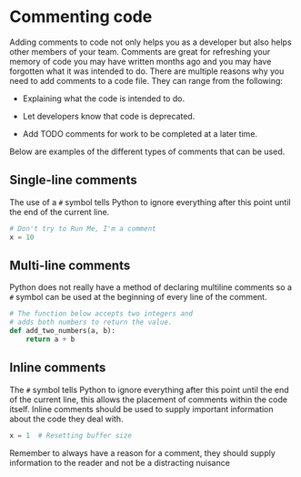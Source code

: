 # Commenting code

Adding comments to code not only helps you as a developer but also helps other members of your team. Comments are great for refreshing your memory of code you may have written months ago and you may have forgotten what it was intended to do. There are multiple reasons why you need to add comments to a code file. They can range from the following:

- Explaining what the code is intended to do.

- Let developers know that code is deprecated.

- Add TODO comments for work to be completed at a later time.

Below are examples of the different types of comments that can be used.

## Single-line comments

The use of a `#` symbol tells Python to ignore everything after this point until the end of the current line.

```python
# Don't try to Run Me, I'm a comment
x = 10
```

## Multi-line comments

Python does not really have a method of declaring multiline comments so a `#` symbol can be used at the beginning of every line of the comment.

```python
# The function below accepts two integers and
# adds both numbers to return the value.
def add_two_numbers(a, b):
    return a + b
```

## Inline comments

The `#` symbol tells Python to ignore everything after this point until the end of the current line, this allows the placement of comments within the code itself. Inline comments should be used to supply important information about the code they deal with.

```python
x = 1  # Resetting buffer size
```

Remember to always have a reason for a comment, they should supply information to the reader and not be a distracting nuisance